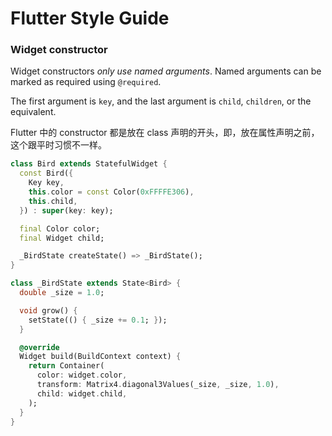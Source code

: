 # Flutter Style Guide


### Widget constructor

Widget constructors *only use named arguments*. Named arguments can be marked as required using `@required`.

The first argument is `key`, and the last argument is `child`, `children`, or the equivalent.

Flutter 中的 constructor 都是放在 class 声明的开头，即，放在属性声明之前，这个跟平时习惯不一样。

```dart
class Bird extends StatefulWidget {
  const Bird({
    Key key,
    this.color = const Color(0xFFFFE306),
    this.child,
  }) : super(key: key);

  final Color color;
  final Widget child;

  _BirdState createState() => _BirdState();
}

class _BirdState extends State<Bird> {
  double _size = 1.0;

  void grow() {
    setState(() { _size += 0.1; });
  }

  @override
  Widget build(BuildContext context) {
    return Container(
      color: widget.color,
      transform: Matrix4.diagonal3Values(_size, _size, 1.0),
      child: widget.child,
    );
  }
}
```


